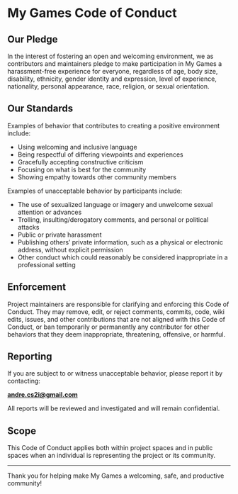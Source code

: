 ﻿# My Games Code of Conduct

## Our Pledge

In the interest of fostering an open and welcoming environment, we as contributors and maintainers pledge to make participation in My Games a harassment-free experience for everyone, regardless of age, body size, disability, ethnicity, gender identity and expression, level of experience, nationality, personal appearance, race, religion, or sexual orientation.

## Our Standards

Examples of behavior that contributes to creating a positive environment include:

- Using welcoming and inclusive language
- Being respectful of differing viewpoints and experiences
- Gracefully accepting constructive criticism
- Focusing on what is best for the community
- Showing empathy towards other community members

Examples of unacceptable behavior by participants include:

- The use of sexualized language or imagery and unwelcome sexual attention or advances
- Trolling, insulting/derogatory comments, and personal or political attacks
- Public or private harassment
- Publishing others’ private information, such as a physical or electronic address, without explicit permission
- Other conduct which could reasonably be considered inappropriate in a professional setting

## Enforcement

Project maintainers are responsible for clarifying and enforcing this Code of Conduct. They may remove, edit, or reject comments, commits, code, wiki edits, issues, and other contributions that are not aligned with this Code of Conduct, or ban temporarily or permanently any contributor for other behaviors that they deem inappropriate, threatening, offensive, or harmful.

## Reporting

If you are subject to or witness unacceptable behavior, please report it by contacting:

**andre.cs2i@gmail.com**

All reports will be reviewed and investigated and will remain confidential.

## Scope

This Code of Conduct applies both within project spaces and in public spaces when an individual is representing the project or its community.

---

Thank you for helping make My Games a welcoming, safe, and productive community!